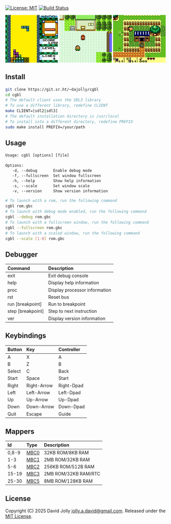 <!--
SPDX-FileCopyrightText: 2025 David Jolly <jolly.a.david@gmail.com>
SPDX-License-Identifier: MIT
-->

[![License: MIT](https://shields.io/badge/license-MIT-blue.svg?style=flat)](LICENSES/MIT.txt) [![Build Status](https://builds.sr.ht/~dajolly/cgbl.svg)](https://builds.sr.ht/~dajolly/cgbl?)

![CGBL](docs/cgbl.png)

## Install

```bash
git clone https://git.sr.ht/~dajolly/cgbl
cd cgbl
# The default client uses the SDL3 library
# To use a different library, redefine CLIENT
make CLIENT=[sdl2|sdl3]
# The default installation directory is /usr/local
# To install into a different directory, redefine PREFIX
sudo make install PREFIX=/your/path
```

## Usage

```
Usage: cgbl [options] [file]

Options:
   -d, --debug       Enable debug mode
   -f, --fullscreen  Set window fullscreen
   -h, --help        Show help information
   -s, --scale       Set window scale
   -v, --version     Show version information
```

```bash
# To launch with a rom, run the following command
cgbl rom.gbc
# To launch with debug mode enabled, run the following command
cgbl --debug rom.gbc
# To launch with a fullscreen window, run the following command
cgbl --fullscreen rom.gbc
# To launch with a scaled window, run the following command
cgbl --scale [1-8] rom.gbc
```

## Debugger

|Command          |Description                  |
|:----------------|:----------------------------|
|exit             |Exit debug console           |
|help             |Display help information     |
|proc             |Display processor information|
|rst              |Reset bus                    |
|run  [breakpoint]|Run to breakpoint            |
|step [breakpoint]|Step to next instruction     |
|ver              |Display version information  |

## Keybindings

|Button |Key        |Controller|
|:------|:----------|:---------|
|A      |X          |A         |
|B      |Z          |B         |
|Select |C          |Back      |
|Start  |Space      |Start     |
|Right  |Right-Arrow|Right-Dpad|
|Left   |Left-Arrow |Left-Dpad |
|Up     |Up-Arrow   |Up-Dpad   |
|Down   |Down-Arrow |Down-Dpad |
|Quit   |Escape     |Guide     |

## Mappers

|Id   |Type                                       |Description         |
|:----|:------------------------------------------|:-------------------|
|0,8-9|[MBC0](https://gbdev.io/pandocs/nombc.html)|32KB ROM/8KB RAM    |
|1-3  |[MBC1](https://gbdev.io/pandocs/MBC1.html) |2MB ROM/32KB RAM    |
|5-6  |[MBC2](https://gbdev.io/pandocs/MBC2.html) |256KB ROM/512B RAM  |
|15-19|[MBC3](https://gbdev.io/pandocs/MBC3.html) |2MB ROM/32KB RAM/RTC|
|25-30|[MBC5](https://gbdev.io/pandocs/MBC5.html) |8MB ROM/128KB RAM   |

## License

Copyright (C) 2025 David Jolly <jolly.a.david@gmail.com>. Released under the [MIT License](LICENSES/MIT.txt).
